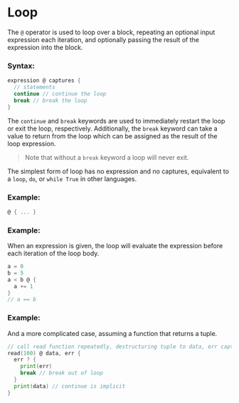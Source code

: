 # Loop

The `@` operator is used to loop over a block, repeating an optional input expression each iteration, and optionally passing the result of the expression into the block.

### Syntax:

```go
expression @ captures {
  // statements
  continue // continue the loop
  break // break the loop
}
```

The `continue` and `break` keywords are used to immediately restart the loop or exit the loop, respectively. Additionally, the `break` keyword can take a value to return from the loop which can be assigned as the result of the loop expression.

> Note that without a `break` keyword a loop will never exit.

The simplest form of loop has no expression and no captures, equivalent to a `loop`, `do`, or `while True` in other languages.

### Example:

```go
@ { ... }
```

### Example:

When an expression is given, the loop will evaluate the expression before each iteration of the loop body. 

```go
a = 0
b = 5
a < b @ {
  a += 1
}
// a == b
```

### Example:

And a more complicated case, assuming a function that returns a tuple.

```go
// call read function repeatedly, destructuring tuple to data, err captures
read(100) @ data, err {
  err ? {
    print(err)
    break // break out of loop
  }
  print(data) // continue is implicit
}
```
